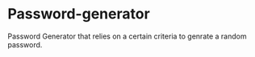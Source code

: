# Password-generator
Password Generator that relies on a certain criteria to genrate a random password.
